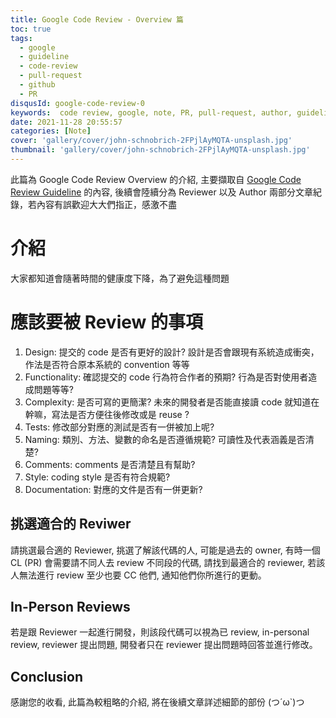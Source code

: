 ```yaml
---
title: Google Code Review - Overview 篇
toc: true
tags:
  - google
  - guideline
  - code-review
  - pull-request
  - github
  - PR
disqusId: google-code-review-0
keywords:  code review, google, note, PR, pull-request, author, guideline
date: 2021-11-28 20:55:57
categories: [Note]
cover: 'gallery/cover/john-schnobrich-2FPjlAyMQTA-unsplash.jpg'
thumbnail: 'gallery/cover/john-schnobrich-2FPjlAyMQTA-unsplash.jpg'
---
```

此篇為 Google Code Review Overview 的介紹, 主要擷取自 [Google Code Review Guideline](https://google.github.io/eng-practices/review/) 的內容, 後續會陸續分為 Reviewer 以及 Author 兩部分文章紀錄，若內容有誤歡迎大大們指正，感激不盡 

<!--more-->

# 介紹
大家都知道會隨著時間的健康度下降，為了避免這種問題 
# 應該要被 Review 的事項
1. Design: 提交的 code 是否有更好的設計? 設計是否會跟現有系統造成衝突，作法是否符合原本系統的 convention 等等
2. Functionality: 確認提交的 code 行為符合作者的預期? 行為是否對使用者造成問題等等?
3. Complexity: 是否可寫的更簡潔? 未來的開發者是否能直接讀 code 就知道在幹嘛，寫法是否方便往後修改或是 reuse ?
4. Tests: 修改部分對應的測試是否有一併被加上呢?
5. Naming: 類別、方法、變數的命名是否遵循規範? 可讀性及代表涵義是否清楚?
6. Comments: comments 是否清楚且有幫助?
7. Style: coding style 是否有符合規範?
8. Documentation: 對應的文件是否有一併更新?

## 挑選適合的 Reviwer
請挑選最合適的 Reviewer, 挑選了解該代碼的人, 可能是過去的 owner, 有時一個 CL (PR) 會需要請不同人去 review 不同段的代碼, 請找到最適合的 reviewer, 若該人無法進行 review 至少也要 CC 他們, 通知他們你所進行的更動。

## In-Person Reviews
若是跟 Reviewer 一起進行開發，則該段代碼可以視為已 review, in-personal review, reviewer 提出問題, 開發者只在 reviewer 提出問題時回答並進行修改。

## Conclusion 
感謝您的收看, 此篇為較粗略的介紹, 將在後續文章詳述細節的部份 (つ´ω`)つ
